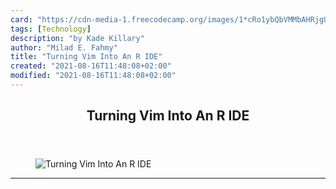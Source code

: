 ```yaml
---
card: "https://cdn-media-1.freecodecamp.org/images/1*cRo1ybQbVMMbAHRjgUhXqg.png"
tags: [Technology]
description: "by Kade Killary"
author: "Milad E. Fahmy"
title: "Turning Vim Into An R IDE"
created: "2021-08-16T11:48:08+02:00"
modified: "2021-08-16T11:48:08+02:00"
---
```

<div class="site-wrapper">
<main id="site-main" class="site-main outer">
<div class="inner">
<article class="post-full post tag-technology tag-data-science tag-programming tag-tech tag-productivity ">
<header class="post-full-header">
<h1 class="post-full-title">Turning Vim Into An R IDE</h1>
</header>
<figure class="post-full-image">
<picture>
<source media="(max-width: 700px)" sizes="1px" srcset="data:image/gif;base64,R0lGODlhAQABAIAAAAAAAP///yH5BAEAAAAALAAAAAABAAEAAAIBRAA7 1w">
<source media="(min-width: 701px)" sizes="(max-width: 800px) 400px,
(max-width: 1170px) 700px,
1400px" srcset="https://cdn-media-1.freecodecamp.org/images/1*cRo1ybQbVMMbAHRjgUhXqg.png 300w,
https://cdn-media-1.freecodecamp.org/images/1*cRo1ybQbVMMbAHRjgUhXqg.png 600w,
https://cdn-media-1.freecodecamp.org/images/1*cRo1ybQbVMMbAHRjgUhXqg.png 1000w,
https://cdn-media-1.freecodecamp.org/images/1*cRo1ybQbVMMbAHRjgUhXqg.png 2000w">
<img onerror="this.style.display='none'" src="https://cdn-media-1.freecodecamp.org/images/1*cRo1ybQbVMMbAHRjgUhXqg.png" alt="Turning Vim Into An R IDE">
</picture>
</figure>
<section class="post-full-content">
<div class="post-content medium-migrated-article">
</div>
<hr>
</section>
</article>
</div>
</main>
</div>
<!-- Google Tag Manager (noscript) -->
<!-- End Google Tag Manager (noscript) -->
